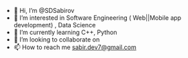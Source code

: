 - 👋 Hi, I’m @SDSabirov
- 👀 I’m interested in Software Engineering ( Web||Mobile app development) , Data Science
- 🌱 I’m currently learning C++, Python 
- 💞️ I’m looking to collaborate on 
- 📫 How to reach me sabir.dev7@gmail.com

<!---
SDSabirov/SDSabirov is a ✨ special ✨ repository because its `README.md` (this file) appears on your GitHub profile.
You can click the Preview link to take a look at your changes.
--->
